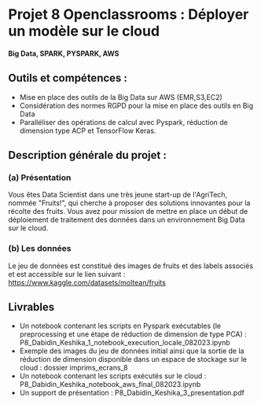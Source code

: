 # Projet 8 Openclassrooms : Déployer un modèle sur le cloud 
#### Big Data, SPARK, PYSPARK, AWS
## Outils et compétences : 
- Mise en place des outils de la Big Data sur AWS (EMR,S3,EC2)
- Considération des normes RGPD pour la mise en place des outils en Big Data
- Paralléliser des opérations de calcul avec Pyspark, réduction de dimension type ACP et TensorFlow Keras.
  
## Description générale du projet : 
### (a) Présentation
Vous êtes Data Scientist dans une très jeune start-up de l'AgriTech, nommée  "Fruits!", qui cherche à proposer des solutions innovantes pour la récolte des fruits. Vous avez pour mission de mettre en place un début de déploiement de traitement des données dans un environnement Big Data sur le cloud.

### (b) Les données 
Le jeu de données est constitué des images de fruits et des labels associés et est accessible sur le lien suivant : https://www.kaggle.com/datasets/moltean/fruits

## Livrables
- Un notebook contenant les scripts en Pyspark exécutables (le preprocessing et une étape de réduction de dimension de type PCA) : P8_Dabidin_Keshika_1_notebook_execution_locale_082023.ipynb
- Exemple des images du jeu de données initial ainsi que la sortie de la réduction de dimension disponible dans un espace de stockage sur le cloud : dossier imprims_ecrans_8
- Un notebook contenant les scripts exécutés sur le cloud : P8_Dabidin_Keshika_notebook_aws_final_082023.ipynb
- Un support de présentation : P8_Dabidin_Keshika_3_presentation.pdf
